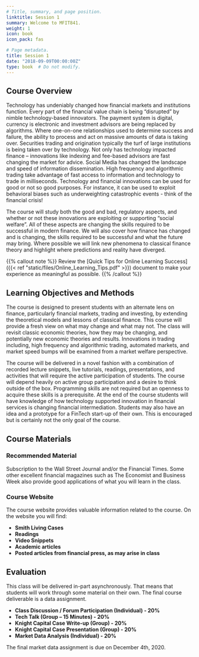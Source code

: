 ```yaml
---
# Title, summary, and page position.
linktitle: Session 1
summary: Welcome to MFIT841.
weight: 1
icon: book
icon_pack: fas

# Page metadata.
title: Session 1
date: "2018-09-09T00:00:00Z"
type: book  # Do not modify.
---
```


## Course Overview

Technology has undeniably changed how financial markets and institutions function. Every part of the financial value chain is being “disrupted” by nimble technology-based innovators. The payment system is digital, currency is electronic and investment advisors are being replaced by algorithms. Where one-on-one relationships used to determine success and failure, the ability to process and act on massive amounts of data is taking over. Securities trading and origination typically the turf of large institutions is being taken over by technology. Not only has technology impacted finance – innovations like indexing and fee-based advisors are fast changing the market for advice. Social Media has changed the landscape and speed of information dissemination. High frequency and algorithmic trading take advantage of fast access to information and technology to trade in milliseconds. Technology and financial innovations can be used for good or not so good purposes. For instance, it can be used to exploit behavioral biases such as underweighting catastrophic events - think of the financial crisis! 

The course will study both the good and bad, regulatory aspects, and whether or not these innovations are exploiting or supporting “social welfare”. All of these aspects are changing the skills required to be successful in modern finance. We will also cover how finance has changed and is changing, the skills required to be successful and what the future may bring. Where possible we will link new phenomena to classical finance theory and highlight where predictions and reality have diverged. 


{{% callout note %}}
Review the [Quick Tips for Online Learning Success]({{< ref "static/files/Online_Learning_Tips.pdf" >}}) document to make your
experience as meaningful as possible.
{{% /callout %}}


## Learning Objectives and Methods

The course is designed to present students with an alternate lens on finance, particularly financial markets, trading and investing, by extending the theoretical models and lessons of classical finance. This course will provide a fresh view on what may change and what may not. The class will revisit classic economic theories, how they may be changing, and potentially new economic theories and results. Innovations in trading including, high frequency and algorithmic trading, automated markets, and market speed bumps will be examined from a market welfare perspective. 

The course will be delivered in a novel fashion with a combination of recorded lecture snippets, live tutorials, readings, presentations, and activities that will require the active participation of students. The course will depend heavily on active group participation and a desire to think outside of the box. Programming skills are not required but an openness to acquire these skills is a prerequisite. At the end of the course students will have knowledge of how technology supported innovation in financial services is changing financial intermediation. Students may also have an idea and a prototype for a FinTech start-up of their own. This is encouraged but is certainly not the only goal of the course. 


## Course Materials

### Recommended Material

Subscription to the Wall Street Journal and/or the Financial Times.  Some other excellent financial magazines such as The Economist and Business Week also provide good applications of what you will learn in the class.

### Course Website

The course website provides valuable information related to the course. On the website you will find:

* **Smith Living Cases**
*	**Readings**
*	**Video Snippets**
*	**Academic articles**
*	**Posted articles from financial press, as may arise in class**


## Evaluation

This class will be delivered in-part asynchronously. That means that students will work through some material on their own. The final course deliverable is a data assignment. 

* **Class Discussion / Forum Participation (Individual) - 20%**
*	**Tech Talk (Group – 15 Minutes) - 20%**
*	**Knight Capital Case Write-up (Group) - 20%**
*	**Knight Capital Case Presentation (Group) - 20%**
*	**Market Data Analysis (Individual) - 20%**

The final market data assignment is due on December 4th, 2020. 





